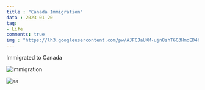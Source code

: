 ```yaml
---
title : "Canada Immigration"
data : 2023-01-20
tag:
- Life
comments: true
img : "https://lh3.googleusercontent.com/pw/AJFCJaUKM-ujn8shT6G3HmoED4b07AWGHOkA_wrkZ2ZLu0ALA05m5LwHB8GsxqIcXfYKjpG0fPieNbdGR-hvIGXJHedSIcvvH8BpVHFYp44gRKAka3JkO9Mt88iIu8oZBK9Eaaqwn7S91v9NbNdkSMlJfvs9CQ=w1076-h807-s-no?authuser=0"
---
```


Immigrated to Canada

![immigration](https://lh3.googleusercontent.com/pw/AJFCJaUKM-ujn8shT6G3HmoED4b07AWGHOkA_wrkZ2ZLu0ALA05m5LwHB8GsxqIcXfYKjpG0fPieNbdGR-hvIGXJHedSIcvvH8BpVHFYp44gRKAka3JkO9Mt88iIu8oZBK9Eaaqwn7S91v9NbNdkSMlJfvs9CQ=w1076-h807-s-no?authuser=0)

![aa](https://lh3.googleusercontent.com/qCCRYgLXE34eFQHFiELnr1YZ8r9ZKYZ21GUNrbLXg8oNBHABSviB5erUCgFiVZxevCd2PcHaNZ_AvSRdzsT8EsliWtcxkGGN2_yEaqZFG4vEF3nosUqvCbOx1iHsxg_vi0wtVsXj_1pPA2-Qbec-0JFF0mjSmREyBqVMlI2GYc1kTYlCdBvHMdblKXiI79EpSsJ4LyaZMkHIkbs59QDkto7WW2wAeF_DlVvv5QzszQlHRSvhz-gllnG-HGzltthR9JgYc44CBEiiy4ZFkwj-KjjmObpLoMHvmYSMQsAkeTR6QG8-ANGMB5vrRiOVKh1dBcJ9VI__eDwEExYQOUvcrZmKSM431vHTa234XSdDdEaXBFqifdqZjzhf66SGUqwGJRJPnlR1YJSGLPThjfoW5LLYprJZ5HO6Uk6pWvfAhHcJfT3jghWrl_Vi4SmZ25TBi-Z6TXO4PrNbd9Hs4sFCPfEANGng27XLUqqK19wNNXEEoy_cDwRUhxShDJfpp1CeQ9UV3sLP5nym56jUFk4Hwm4FKpx8E69KY-nRO7g-fBlmXnI1soqgbvmofZb1hQNX1Qn3M_i9kDGtfxqPfefUClv4Qcnqpn_j3EWmQQH_oM60xHOdy3B2mzc-NaEpXVOdIf-uceAd2hVDZdU6pAC87udmD4jj6dSgeTQ8jBXrid6v7C1e4J2GsENcYXbBl5bs7lTUyOpGEwa-8izraSAdOXqBytC5PAfKLyKYgcIW_LgPqEHJAiqbOXs1y3ltLgbnpAaBOsI1LEtk51flotd2cCC1H90ah9v4n-oc_JcEwhc0WeNxj2KN9Riy0006EZ1ZyPi3iMRJwxxcMHxfJdxYVWvI1qloy0-SoeVYLzBcX3IuqvlTXARaQoMLrRNuW0qtGD4g3o0KYsN41Lv9jVwq7R3GwkE58BaWWisWhKEDa9LedKsv2tp-AZ0q4WcyaoytaKpsZTV7hUJc5259oMcbiA=w1435-h807-s-k-no?authuser=0)